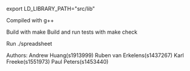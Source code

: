 export LD_LIBRARY_PATH="src/lib"

Compiled with g++

Build with make
Build and run tests with make check

Run ./spreadsheet

Authors:
Andrew Huang(s1913999)
Ruben van Erkelens(s1437267)
Karl Freeke(s1551973) 
Paul Peters(s1453440)	
